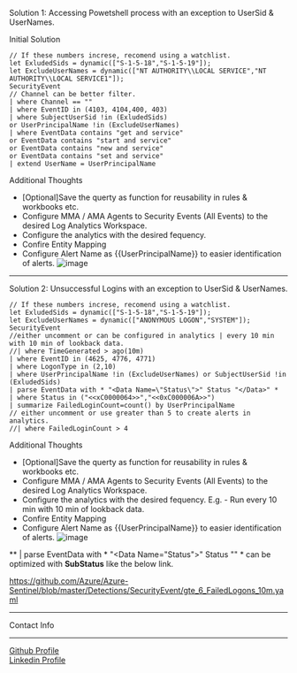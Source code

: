 Solution 1: Accessing Powetshell process with an exception to UserSid & UserNames.

Initial Solution

```
// If these numbers increse, recomend using a watchlist.
let ExludedSids = dynamic(["S-1-5-18","S-1-5-19"]);
let ExcludeUserNames = dynamic(["NT AUTHORITY\\LOCAL SERVICE","NT AUTHORITY\\LOCAL SERVICE1"]);
SecurityEvent
// Channel can be better filter.
| where Channel == ""
| where EventID in (4103, 4104,400, 403)
| where SubjectUserSid !in (ExludedSids)
or UserPrincipalName !in (ExcludeUserNames)
| where EventData contains "get and service"
or EventData contains "start and service"
or EventData contains "new and service"
or EventData contains "set and service"
| extend UserName = UserPrincipalName
```

Additional Thoughts

- [Optional]Save the querty as function for reusability in rules & workbooks etc.
- Configure MMA / AMA Agents to Security Events (All Events) to the desired Log Analytics Workspace.
- Configure the analytics with the desired fequency.
- Confire Entity Mapping
- Configure Alert Name as {{UserPrincipalName}} to easier identification of alerts.
![image](https://user-images.githubusercontent.com/20562985/202419439-d9d74e4a-da51-461c-968a-ff8a17ebae1b.png)


<hr>

Solution 2: Unsuccessful Logins with an exception to UserSid & UserNames.

```
// If these numbers increse, recomend using a watchlist.
let ExludedSids = dynamic(["S-1-5-18","S-1-5-19"]);
let ExcludeUserNames = dynamic(["ANONYMOUS LOGON","SYSTEM"]);
SecurityEvent
//either uncomment or can be configured in analytics | every 10 min with 10 min of lookback data.
//| where TimeGenerated > ago(10m) 
| where EventID in (4625, 4776, 4771)
| where LogonType in (2,10)
| where UserPrincipalName !in (ExcludeUserNames) or SubjectUserSid !in (ExludedSids)
| parse EventData with * "<Data Name=\"Status\">" Status "</Data>" *
| where Status in ("<<xC0000064>>","<<0xC000006A>>")
| summarize FailedLoginCount=count() by UserPrincipalName
// either uncomment or use greater than 5 to create alerts in analytics.
//| where FailedLoginCount > 4
```
Additional Thoughts

- [Optional]Save the querty as function for reusability in rules & workbooks etc.
- Configure MMA / AMA Agents to Security Events (All Events) to the desired Log Analytics Workspace.
- Configure the analytics with the desired fequency. E.g. - Run every 10 min with 10 min of lookback data.
- Confire Entity Mapping
- Configure Alert Name as {{UserPrincipalName}} to easier identification of alerts.
![image](https://user-images.githubusercontent.com/20562985/202419439-d9d74e4a-da51-461c-968a-ff8a17ebae1b.png)

** | parse EventData with * "<Data Name=\"Status\">" Status "</Data>" * 
can be optimized with **SubStatus** like the below link.

https://github.com/Azure/Azure-Sentinel/blob/master/Detections/SecurityEvent/gte_6_FailedLogons_10m.yaml


<hr>
Contact Info
<hr>

<a href="https://github.com/samikroy" target= "_blank">Github Profile</a>
<br>
<a href="https://www.linkedin.com/in/roysamik/" target= "_blank">Linkedin Profile</a>
